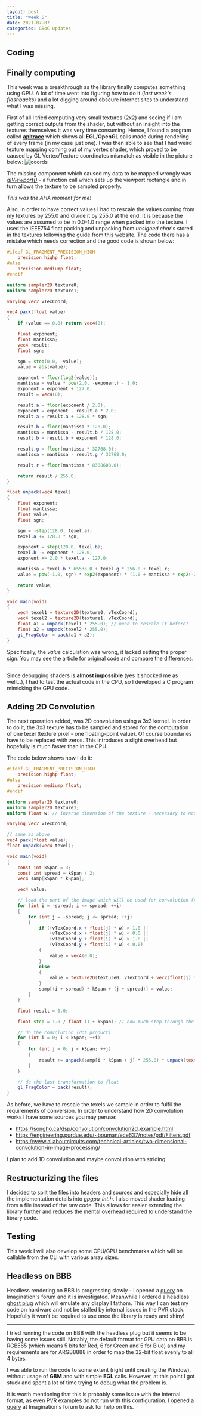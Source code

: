 ```yaml
---
layout: post
title: "Week 5"
date: 2021-07-07
categories: GSoC updates
---
```


## Coding
## Finally computing
This week was a breakthrough as the library finally computes something using GPU. A lot of time went into figuring how to do it (_last week's flashbacks_) and a lot digging around obscure internet sites to understand what I was missing.

First of all I tried computing very small textures (2x2) and seeing if I am getting correct outputs from the shader, but without an insight into the textures themselves it was very time consuming. Hence, I found a program called [**apitrace**](https://github.com/apitrace/apitrace) which shows all **EGL**/**OpenGL** calls made during rendering of every frame (in my case just one). I was then able to see that I had weird texture mapping coming out of my vertex shader, which proved to be caused by GL Vertex/Texture coordinates mismatch as visible in the picture below:
![coords](https://4.bp.blogspot.com/-njYt5IaAgrk/UgVmKKR_ZLI/AAAAAAAAAbA/ppF6FbEG5Q4/s1600/axes_2a.png)

The missing component which caused my data to be mapped wrongly was [_glViewport()_](https://www.khronos.org/registry/OpenGL-Refpages/gl4/html/glViewport.xhtml) - a function call which sets up the viewport rectangle and in turn allows the texture to be sampled properly.

_This was the AHA moment for me!_

Also, in order to have correct values I had to rescale the values coming from my textures by 255.0 and divide it by 255.0 at the end. It is because the values are assumed to be in 0.0-1.0 range when packed into the texture. I used the IEEE754 float packing and unpacking from _unsigned char_'s stored in the textures following the guide from [this website](http://www.vizitsolutions.com/portfolio/webgl/gpgpu/speedBumps.html). The code there has a mistake which needs correction and the good code is shown below:
```glsl
#ifdef GL_FRAGMENT_PRECISION_HIGH
    precision highp float;
#else
    precision mediump float;
#endif

uniform sampler2D texture0;
uniform sampler2D texture1;

varying vec2 vTexCoord;

vec4 pack(float value)
{
    if (value == 0.0) return vec4(0);

    float exponent;
    float mantissa;
    vec4 result;
    float sgn;

    sgn = step(0.0, -value);
    value = abs(value);

    exponent = floor(log2(value));
    mantissa = value * pow(2.0, -exponent) - 1.0;
    exponent = exponent + 127.0;
    result = vec4(0);

    result.a = floor(exponent / 2.0);
    exponent = exponent - result.a * 2.0;
    result.a = result.a + 128.0 * sgn;

    result.b = floor(mantissa * 128.0);
    mantissa = mantissa - result.b / 128.0;
    result.b = result.b + exponent * 128.0;

    result.g = floor(mantissa * 32768.0);
    mantissa = mantissa - result.g / 32768.0;

    result.r = floor(mantissa * 8388608.0);

    return result / 255.0;
}

float unpack(vec4 texel)
{
    float exponent;
    float mantissa;
    float value;
    float sgn;

    sgn = -step(128.0, texel.a);
    texel.a += 128.0 * sgn;

    exponent = step(128.0, texel.b);
    texel.b -= exponent * 128.0;
    exponent += 2.0 * texel.a - 127.0;

    mantissa = texel.b * 65536.0 + texel.g * 256.0 + texel.r;
    value = pow(-1.0, sgn) * exp2(exponent) * (1.0 + mantissa * exp2(-23.0));

    return value;
}

void main(void)
{
    vec4 texel1 = texture2D(texture0, vTexCoord);
    vec4 texel2 = texture2D(texture1, vTexCoord);
    float a1 = unpack(texel1 * 255.0); // need to rescale it before?
    float a2 = unpack(texel2 * 255.0);
    gl_FragColor = pack(a1 + a2);
}
```
Specifically, the _value_ calculation was wrong, it lacked setting the proper sign. You may see the article for original code and compare the differences.

----------
Since debugging shaders is **almost impossible** (yes it shocked me as well...), I had to test the actual code in the CPU, so I developed a C program mimicking the GPU code.

## Adding 2D Convolution
The next operation added, was 2D convolution using a 3x3 kernel. In order to do it, the 3x3 texture has to be sampled and stored for the computation of one texel (texture pixel - one floating-point value). Of course boundaries have to be replaced with zeros. This introduces a slight overhead but hopefully is much faster than in the CPU.

The code below shows how I do it:
```glsl
#ifdef GL_FRAGMENT_PRECISION_HIGH
    precision highp float;
#else
    precision mediump float;
#endif

uniform sampler2D texture0;
uniform sampler2D texture1;
uniform float w; // inverse dimension of the texture - necessary to not overflow floats

varying vec2 vTexCoord;

// same as above
vec4 pack(float value);
float unpack(vec4 texel);

void main(void)
{
    const int kSpan = 3;
    const int spread = kSpan / 2;
    vec4 samp[kSpan * kSpan];

    vec4 value;

    // load the part of the image which will be used for convolution from texture memory
    for (int i = -spread; i <= spread; ++i)
    {
        for (int j = -spread; j <= spread; ++j)
        {
            if ((vTexCoord.x + float(j) * w) > 1.0 ||
                (vTexCoord.x + float(j) * w) < 0.0 ||
                (vTexCoord.y + float(i) * w) > 1.0 ||
                (vTexCoord.y + float(i) * w) < 0.0)
            {
                value = vec4(0.0);
            }
            else
            {
                value = texture2D(texture0, vTexCoord + vec2(float(j) * w, float(i) * w));
            }
            samp[(i + spread) * kSpan + (j + spread)] = value;
        }
    }

    float result = 0.0;

    float step = 1.0 / float (1 + kSpan); // how much step through the kernel texture

    // do the convolution (dot product)
    for (int i = 0; i < kSpan; ++i)
    {
        for (int j = 0; j < kSpan; ++j)
        {
            result += unpack(samp[i * kSpan + j] * 255.0) * unpack(texture2D(texture1, vec2(step * float(j + 1), step * float(i + 1))) * 255.0);
        }
    }

    // do the last transformation to float
    gl_FragColor = pack(result);
}
```
As before, we have to rescale the texels we sample in order to fulfil the requirements of conversion. In order to understand how 2D convolution works I have some sources you may peruse:
* https://songho.ca/dsp/convolution/convolution2d_example.html
* https://engineering.purdue.edu/~bouman/ece637/notes/pdf/Filters.pdf
* https://www.allaboutcircuits.com/technical-articles/two-dimensional-convolution-in-image-processing/

I plan to add 1D convolution and maybe convolution with striding.

## Restructurizing the files
I decided to split the files into headers and sources and especially hide all the implementation details into _gpgpu\_int.h_. I also moved shader loading from a file instead of the raw code. This allows for easier extending the library further and reduces the mental overhead required to understand the library code.

## Testing
This week I will also develop some CPU/GPU benchmarks which will be callable from the CLI with various array sizes.

## Headless on BBB
Headless rendering on BBB is progressing slowly - I opened a [query](https://forums.imgtec.com/t/headless-rendering-with-pvr-sgx530-egl-opengl-is-it-supported/2922/8) on Imagination's forum and it is investigated. Meanwhile I ordered a headless [ghost plug](https://www.amazon.com/Headless-Display-Emulator-Headless-1920x1080-Generation/dp/B06XT1Z9TF) which will emulate any display I fathom. This way I can test my code on hardware and not be stalled by internal issues in the PVR stack. Hopefully it won't be required to use once the library is ready and shiny!

---------
I tried running the code on BBB with the headless plug but it seems to be having some issues still. Notably, the default format for GPU data on BBB is RGB565 (which means 5 bits for Red, 6 for Green and 5 for Blue) and my requirements are for ARGB8888 in order to map the 32-bit float evenly to all 4 bytes.

I was able to run the code to some extent (right until creating the Window), without usage of **GBM** and with simple **EGL** calls. However, at this point I got stuck and spent a lot of time trying to debug what the problem is.

It is worth mentioning that this is probably some issue with the internal format, as even PVR examples do not run with this configuration. I opened a [query](https://forums.imgtec.com/t/sgx530-argb8888-support/3403) at Imagination's forum to ask for help on this.
